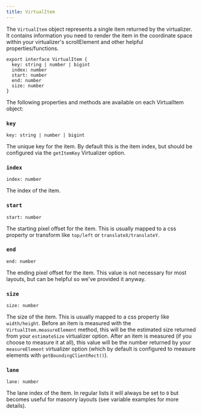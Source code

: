 ```yaml
---
title: VirtualItem
---
```


The `VirtualItem` object represents a single item returned by the virtualizer. It contains information you need to render the item in the coordinate space within your virtualizer's scrollElement and other helpful properties/functions.

```tsx
export interface VirtualItem {
  key: string | number | bigint
  index: number
  start: number
  end: number
  size: number
}
```

The following properties and methods are available on each VirtualItem object:

### `key`

```tsx
key: string | number | bigint
```

The unique key for the item. By default this is the item index, but should be configured via the `getItemKey` Virtualizer option.

### `index`

```tsx
index: number
```

The index of the item.

### `start`

```tsx
start: number
```

The starting pixel offset for the item. This is usually mapped to a css property or transform like `top/left` or `translateX/translateY`.

### `end`

```tsx
end: number
```

The ending pixel offset for the item. This value is not necessary for most layouts, but can be helpful so we've provided it anyway.

### `size`

```tsx
size: number
```

The size of the item. This is usually mapped to a css property like `width/height`. Before an item is measured with the `VirtualItem.measureElement` method, this will be the estimated size returned from your `estimateSize` virtualizer option. After an item is measured (if you choose to measure it at all), this value will be the number returned by your `measureElement` virtualizer option (which by default is configured to measure elements with `getBoundingClientRect()`).

### `lane`

```tsx
lane: number
```

The lane index of the item. In regular lists it will always be set to `0` but becomes useful for masonry layouts (see variable examples for more details).